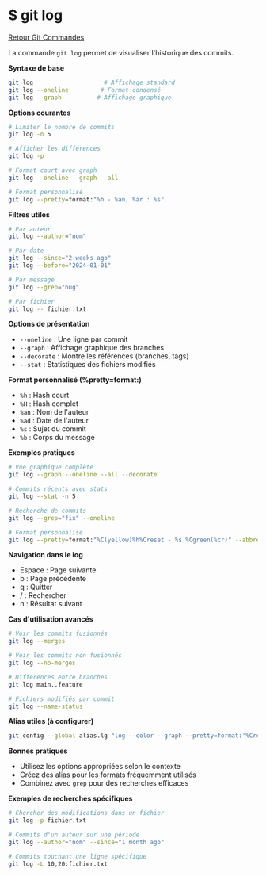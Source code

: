 # $ git log

[Retour Git Commandes](;/git_commandes.md)

La commande `git log` permet de visualiser l'historique des commits.

**Syntaxe de base** 

```bash
git log                    # Affichage standard
git log --oneline         # Format condensé
git log --graph          # Affichage graphique
```

**Options courantes** 

```bash
# Limiter le nombre de commits
git log -n 5

# Afficher les différences
git log -p

# Format court avec graph
git log --oneline --graph --all

# Format personnalisé
git log --pretty=format:"%h - %an, %ar : %s"
```

**Filtres utiles** 

```bash
# Par auteur
git log --author="nom"

# Par date
git log --since="2 weeks ago"
git log --before="2024-01-01"

# Par message
git log --grep="bug"

# Par fichier
git log -- fichier.txt
```

**Options de présentation** 

- `--oneline` : Une ligne par commit
- `--graph` : Affichage graphique des branches
- `--decorate` : Montre les références (branches, tags)
- `--stat` : Statistiques des fichiers modifiés

**Format personnalisé (%pretty=format:)** 

- `%h` : Hash court
- `%H` : Hash complet
- `%an` : Nom de l'auteur
- `%ad` : Date de l'auteur
- `%s` : Sujet du commit
- `%b` : Corps du message

**Exemples pratiques** 

```bash
# Vue graphique complète
git log --graph --oneline --all --decorate

# Commits récents avec stats
git log --stat -n 5

# Recherche de commits
git log --grep="fix" --oneline

# Format personnalisé
git log --pretty=format:"%C(yellow)%h%Creset - %s %Cgreen(%cr)" --abbrev-commit
```

**Navigation dans le log** 

- Espace : Page suivante
- b : Page précédente
- q : Quitter
- / : Rechercher
- n : Résultat suivant

**Cas d'utilisation avancés** 

```bash
# Voir les commits fusionnés
git log --merges

# Voir les commits non fusionnés
git log --no-merges

# Différences entre branches
git log main..feature

# Fichiers modifiés par commit
git log --name-status
```

**Alias utiles (à configurer)** 

```bash
git config --global alias.lg "log --color --graph --pretty=format:'%Cred%h%Creset -%C(yellow)%d%Creset %s %Cgreen(%cr) %C(bold blue)<%an>%Creset' --abbrev-commit"
```

**Bonnes pratiques** 

- Utilisez les options appropriées selon le contexte
- Créez des alias pour les formats fréquemment utilisés
- Combinez avec `grep` pour des recherches efficaces

**Exemples de recherches spécifiques** 

```bash
# Chercher des modifications dans un fichier
git log -p fichier.txt

# Commits d'un auteur sur une période
git log --author="nom" --since="1 month ago"

# Commits touchant une ligne spécifique
git log -L 10,20:fichier.txt
```

